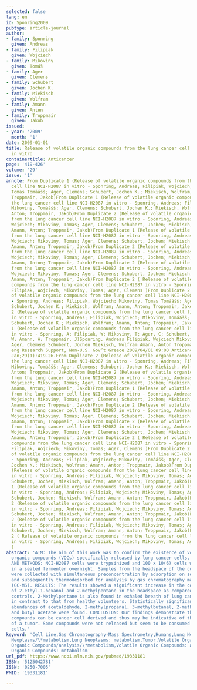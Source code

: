```yaml
---
selected: false
lang: en
id: Sponring2009
pubtype: article-journal
author:
- family: Sponring
  given: Andreas
- family: Filipiak
  given: Wojciech
- family: Mikoviny
  given: Tomáš
- family: Ager
  given: Clemens
- family: Schubert
  given: Jochen K.
- family: Miekisch
  given: Wolfram
- family: Amann
  given: Anton
- family: Troppmair
  given: Jakob
issued:
- year: '2009'
  month: '1'
date: 2009-01-01
title: Release of volatile organic compounds from the lung cancer cell line NCI-H2087
  in vitro
containertitle: Anticancer
page: '419-426'
volume: '29'
issue: '1'
annote: From Duplicate 1 (Release of volatile organic compounds from the lung cancer
  cell line NCI-H2087 in vitro - Sponring, Andreas; Filipiak, Wojciech; Mikoviny,
  Tomas Tomáášš; Ager, Clemens; Schubert, Jochen K.; Miekisch, Wolfram; Amann, Anton;
  Troppmair, Jakob)From Duplicate 1 (Release of volatile organic compounds from
  the lung cancer cell line NCI-H2087 in vitro - Sponring, Andreas; Filipiak, Wojciech;
  Mikoviny, Tomáášš; Ager, Clemens; Schubert, Jochen K.; Miekisch, Wolfram; Amann,
  Anton; Troppmair, Jakob)From Duplicate 2 (Release of volatile organic compounds
  from the lung cancer cell line NCI-H2087 in vitro - Sponring, Andreas; Filipiak,
  Wojciech; Mikoviny, Tomas; Ager, Clemens; Schubert, Jochen; Miekisch, Wolfram;
  Amann, Anton; Troppmair, Jakob)From Duplicate 1 (Release of volatile organic compounds
  from the lung cancer cell line NCI-H2087 in vitro - Sponring, Andreas; Filipiak,
  Wojciech; Mikoviny, Tomas; Ager, Clemens; Schubert, Jochen; Miekisch, Wolfram;
  Amann, Anton; Troppmair, Jakob)From Duplicate 2 (Release of volatile organic compounds
  from the lung cancer cell line NCI-H2087 in vitro - Sponring, Andreas; Filipiak,
  Wojciech; Mikoviny, Tomas; Ager, Clemens; Schubert, Jochen; Miekisch, Wolfram;
  Amann, Anton; Troppmair, Jakob)From Duplicate 2 (Release of volatile organic compounds
  from the lung cancer cell line NCI-H2087 in vitro - Sponring, Andreas; Filipiak,
  Wojciech; Mikoviny, Tomas; Ager, Clemens; Schubert, Jochen; Miekisch, Wolfram;
  Amann, Anton; Troppmair, Jakob)From Duplicate 2 ( Release of volatile organic
  compounds from the lung cancer cell line NCI-H2087 in vitro - Sponring, Andreas;
  Filipiak, Wojciech; Mikoviny, Tomas; Ager, Clemens )From Duplicate 2 (Release
  of volatile organic compounds from the lung cancer cell line NCI-H2087 in vitro
  - Sponring, Andreas; Filipiak, Wojciech; Mikoviny, Tomas Tomáášš; Ager, Clemens;
  Schubert, Jochen K.; Miekisch, Wolfram; Amann, Anton; Troppmair, Jakob)From Duplicate
  2 (Release of volatile organic compounds from the lung cancer cell line NCI-H2087
  in vitro - Sponring, Andreas; Filipiak, Wojciech; Mikoviny, Tomáášš; Ager, Clemens;
  Schubert, Jochen K.; Miekisch, Wolfram; Amann, Anton; Troppmair, Jakob)From Duplicate
  1 (Release of volatile organic compounds from the lung cancer cell line NCI-H2087
  in vitro - Sponring, A; Filipiak, W; Mikoviny, T; Ager, C; Schubert, J; Miekisch,
  W; Amann, A; Troppmair, J)Sponring, Andreas Filipiak, Wojciech Mikoviny, Tomas
  Ager, Clemens Schubert, Jochen Miekisch, Wolfram Amann, Anton Troppmair, Jakob
  eng Research Support, Non-U.S. Gov’t Greece 2009/04/01 09:00 Anticancer Res. 2009
  Jan;29(1):419-26.From Duplicate 2 (Release of volatile organic compounds from
  the lung cancer cell line NCI-H2087 in vitro - Sponring, Andreas; Filipiak, Wojciech;
  Mikoviny, Tomáášš; Ager, Clemens; Schubert, Jochen K.; Miekisch, Wolfram; Amann,
  Anton; Troppmair, Jakob)From Duplicate 2 (Release of volatile organic compounds
  from the lung cancer cell line NCI-H2087 in vitro - Sponring, Andreas; Filipiak,
  Wojciech; Mikoviny, Tomas; Ager, Clemens; Schubert, Jochen; Miekisch, Wolfram;
  Amann, Anton; Troppmair, Jakob)From Duplicate 1 (Release of volatile organic compounds
  from the lung cancer cell line NCI-H2087 in vitro - Sponring, Andreas; Filipiak,
  Wojciech; Mikoviny, Tomas; Ager, Clemens; Schubert, Jochen; Miekisch, Wolfram;
  Amann, Anton; Troppmair, Jakob)From Duplicate 2 (Release of volatile organic compounds
  from the lung cancer cell line NCI-H2087 in vitro - Sponring, Andreas; Filipiak,
  Wojciech; Mikoviny, Tomas; Ager, Clemens; Schubert, Jochen; Miekisch, Wolfram;
  Amann, Anton; Troppmair, Jakob)From Duplicate 2 (Release of volatile organic compounds
  from the lung cancer cell line NCI-H2087 in vitro - Sponring, Andreas; Filipiak,
  Wojciech; Mikoviny, Tomas; Ager, Clemens; Schubert, Jochen; Miekisch, Wolfram;
  Amann, Anton; Troppmair, Jakob)From Duplicate 2 ( Release of volatile organic
  compounds from the lung cancer cell line NCI-H2087 in vitro - Sponring, Andreas;
  Filipiak, Wojciech; Mikoviny, Tomas; Ager, Clemens )From Duplicate 2 (Release
  of volatile organic compounds from the lung cancer cell line NCI-H2087 in vitro
  - Sponring, Andreas; Filipiak, Wojciech; Mikoviny, Tomáášš; Ager, Clemens; Schubert,
  Jochen K.; Miekisch, Wolfram; Amann, Anton; Troppmair, Jakob)From Duplicate 2
  (Release of volatile organic compounds from the lung cancer cell line NCI-H2087
  in vitro - Sponring, Andreas; Filipiak, Wojciech; Mikoviny, Tomas; Ager, Clemens;
  Schubert, Jochen; Miekisch, Wolfram; Amann, Anton; Troppmair, Jakob)From Duplicate
  1 (Release of volatile organic compounds from the lung cancer cell line NCI-H2087
  in vitro - Sponring, Andreas; Filipiak, Wojciech; Mikoviny, Tomas; Ager, Clemens;
  Schubert, Jochen; Miekisch, Wolfram; Amann, Anton; Troppmair, Jakob)From Duplicate
  2 (Release of volatile organic compounds from the lung cancer cell line NCI-H2087
  in vitro - Sponring, Andreas; Filipiak, Wojciech; Mikoviny, Tomas; Ager, Clemens;
  Schubert, Jochen; Miekisch, Wolfram; Amann, Anton; Troppmair, Jakob)From Duplicate
  2 (Release of volatile organic compounds from the lung cancer cell line NCI-H2087
  in vitro - Sponring, Andreas; Filipiak, Wojciech; Mikoviny, Tomas; Ager, Clemens;
  Schubert, Jochen; Miekisch, Wolfram; Amann, Anton; Troppmair, Jakob)From Duplicate
  2 ( Release of volatile organic compounds from the lung cancer cell line NCI-H2087
  in vitro - Sponring, Andreas; Filipiak, Wojciech; Mikoviny, Tomas; Ager, Clemens
  )
abstract: 'AIM: The aim of this work was to confirm the existence of volatile
  organic compounds (VOCs) specifically released by lung cancer cells. MATERIALS
  AND METHODS: NCI-H2087 cells were trypsinized and 100 x 10(6) cells were incubated
  in a sealed fermenter overnight. Samples from the headspace of the culture vessel
  were collected with simultaneous preconcentration by adsorption on solid sorbents
  and subsequently thermodesorbed for analysis by gas chromatography mass spectrometry
  (GC-MS). RESULTS: The results showed a significant increase in the concentration
  of 2-ethyl-1-hexanol and 2-methylpentane in the headspace as compared with medium
  controls. 2-Methylpentane is also found in exhaled breath of lung cancer patients
  in contrast to that from healthy volunteers. Statistically significantly lower
  abundances of acetaldehyde, 2-methylpropanal, 3-methylbutanal, 2-methylbutanal
  and butyl acetate were found. CONCLUSION: Our findings demonstrate that certain
  compounds can be cancer cell derived and thus may be indicative of the presence
  of a tumor. Some compounds were not released but seem to be consumed by cancer
  cells.'
keyword: 'Cell Line,Gas Chromatography-Mass Spectrometry,Humans,Lung Neoplasms,Lung
  Neoplasms/\*metabolism,Lung Neoplasms: metabolism,Tumor,Volatile Organic Compounds,Volatile
  Organic Compounds/analysis/\*metabolism,Volatile Organic Compounds: analysis,Volatile
  Organic Compounds: metabolism'
url_pdf: https://www.ncbi.nlm.nih.gov/pubmed/19331181
ISBN: '5125042781'
ISSN: '0250-7005'
PMID: '19331181'

---
```

